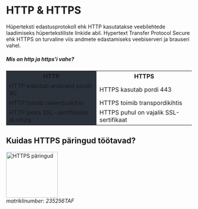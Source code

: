 <html>
  <head>
    <h1>HTTP & HTTPS</h1>
  </head>
  <p>
Hüperteksti edastusprotokoll ehk HTTP kasutatakse veebilehtede laadimiseks hüpertekstiliste linkide abil.
Hypertext Transfer Protocol Secure ehk HTTPS on turvaline viis andmete edastamiseks veebiserveri ja brauseri vahel.
  </p>
  
</html>

<h5>Mis on http ja https'i vahe?<h5>
<table>
  <colorgroup>
    <col style="background-color:#2c323c">
  </colorgroup>
  <tr>
    <th>HTTP</th>
    <th>HTTPS</th>
  </tr>
  <tr>
    <td>HTTP edastab andmeid pordil 80</td>
    <td>HTTPS kasutab pordi 443</td>
  </tr>
  <tr>
    <td>HTTP toimib rakenduskihis</td>
    <td>HTTPS toimib transpordikihtis</td>
  </tr>
  <tr>
    <td>HTTP jaoks SSL-sertifikaate ei nõuta</td>
    <td>HTTPS puhul on vajalik SSL-sertifikaat</td>
  </tr>
</table>

<html>
  <h2>Kuidas HTTPS päringud töötavad?</h2>
  <img src="![pilt](https://github.com/maandiTalT/maandi.github.io/assets/146364011/4ddd1fcf-aecd-4773-8f8f-ea73caf87901)" width="140" height="124" alt="HTTPS päringud">
  <footer>
    <i>matriklinumber: 235256TAF</i>
  </footer>
</html>
